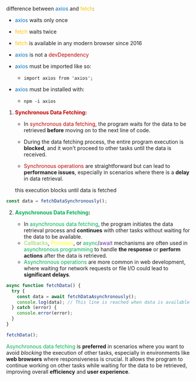 
difference between <span style="color:#0070c0">axios</span> and <span style="color:#ffc000">fetch</span>:

- <span style="color:#0070c0">axios</span> waits only once
  
- <span style="color:#ffc000">fetch</span> waits twice
  
- <span style="color:#ffc000">fetch</span> is available in any modern browser since 2016
  
- <span style="color:#0070c0">axios</span> is not a <span style="color:#c00000">devDependency</span> 
  
- <span style="color:#0070c0">axios</span> must be imported like so:
	- `import axios from 'axios';`
  
  
- <span style="color:#0070c0">axios</span> must be installed with:
	- `npm -i axios`


1. **<span style="color:#c00000">Synchronous Data Fetching</span>:**
    
    - In <span style="color:#c00000">synchronous data fetching</span>, the program waits for the data to be retrieved **before** moving on to the next line of code.
      
    - During the data fetching process, the entire program execution is **blocked**, and it won't proceed to other tasks until the data is received.
      
    - <span style="color:#c00000">Synchronous operations</span> are straightforward but can lead to **performance issues**, especially in scenarios where there is a **delay** in data retrieval.
    

    this execution blocks until data is fetched
    
```JavaScript 
const data = fetchDataSynchronously();
```

    
2. **<span style="color:#00b050">Asynchronous Data Fetching</span>:**
    
    - In <span style="color:#00b050">asynchronous data fetching</span>, the program initiates the data retrieval process and **continues** with other tasks without waiting for the data to be available.
    - <span style="color:#92d050">Callbacks</span>, <span style="color:#ffff00">Promises</span>, or <span style="color:#00b050">async</span>/<span style="color:#7030a0">await</span> mechanisms are often used in <span style="color:#00b050">asynchronous </span><span style="color:#00b050">programming</span> to handle **the response** or **perform actions** after the data is retrieved.
    - <span style="color:#00b050">Asynchronous operations</span> are more common in web development, where waiting for network requests or file I/O could lead to **significant delays**.
    
    
```JavaScript
async function fetchData() {
  try {
    const data = await fetchDataAsynchronously();
    console.log(data); // This line is reached when data is available
  } catch (error) {
    console.error(error);
  }
}

fetchData();

```

<span style="color:#00b050">Asynchronous data</span> <span style="color:#00b050">fetching</span> is **preferred** in scenarios where you want to avoid *blocking* the execution of other tasks, especially in environments like **web browsers** where responsiveness is crucial. It allows the program to continue working on other tasks while waiting for the data to be retrieved, improving overall **efficiency** and **user experience**.
